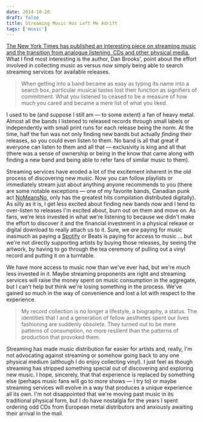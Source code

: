 ```yaml
---
date: 2014-10-20
draft: false
title: Streaming Music Has Left Me Adrift
tags: ['music']
---
```


[The New York Times has published an interesting piece on streaming music and the transition from analogue listening, CDs and other physical media.](http://www.nytimes.com/2014/10/19/magazine/streaming-music-has-left-me-adrift.html) What I find most interesting is the author, Dan Brooks', point about the effort involved in collecting music as versus now simply being able to search streaming services for available releases.<!-- excerpt -->

> When getting into a band became as easy as typing its name into a search box, particular musical tastes lost their function as signifiers of commitment. What you listened to ceased to be a measure of how much you cared and became a mere list of what you liked.

I used to be (and suppose I still am — to some extent) a fan of heavy metal. Almost all the bands I listened to released records through small labels or independently with small print runs for each release being the norm. At the time, half the fun was not only finding new bands but actually _finding_ their releases, so you could even listen to them. No band is all that great if everyone can listen to them and all that — exclusivity is king and all that (there was a sense of ownership or being in the know that came along with finding a new band and being able to refer fans of similar music to them).

Streaming services have eroded a lot of the excitement inherent in the old process of discovering new music. Now you can follow playlists or immediately stream just about anything anyone recommends to you (there are some notable exceptions — one of my favorite bands, Canadian punk act [NoMeansNo](http://www.nomeanswhatever.com), only has the greatest hits compilation distributed digitally). As silly as it is, I get less excited about finding new bands now and I tend to over-listen to releases I'm excited about, burn out on them and move on. As fans, we're less invested in what we're listening to because we didn't make the effort to discover it and the financial investment in a physical release or digital download to really attach us to it. Sure, we _are_ paying for music inasmuch as paying a [Spotify](http://spotify.com) or Beats is paying for access to music ... but we're not directly supporting artists by buying those releases, by seeing the artwork, by having to go through the tea ceremony of pulling out a vinyl record and putting it on a turntable.

We have more access to music now than we've ever had, but we're much less invested in it. Maybe streaming proponents are right and streaming services will raise the money spent on music consumption in the aggregate, but I can't help but think we're losing something in the process. We've gained so much in the way of convenience and lost a lot with respect to the experience.

> My record collection is no longer a lifestyle, a biography, a status. The identities that I and a generation of fellow aesthetes spent our lives fashioning are suddenly obsolete. They turned out to be mere patterns of consumption, no more resilient than the patterns of production that provoked them.

Streaming has made music distribution far easier for artists and, really, I'm not advocating against streaming or somehow going back to any one physical medium (although I do enjoy collecting vinyl). I just feel as though streaming has stripped something special out of discovering and exploring new music. I hope, sincerely, that that experience is replaced by something else (perhaps music fans will go to more shows — I try to) or maybe streaming services will evolve in a way that produces a unique experience all its own. I'm not disappointed that we're moving past music in its traditional physical form, but I do have nostalgia for the years I spent ordering odd CDs from European metal distributors and anxiously awaiting their arrival in the mail.

